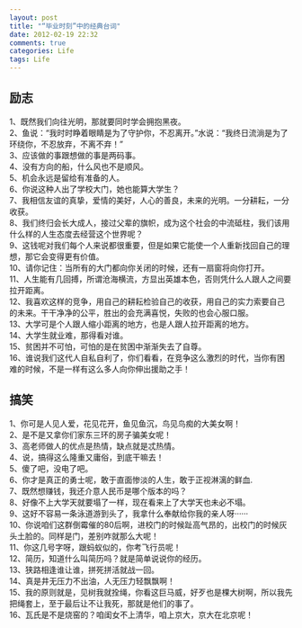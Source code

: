 ```yaml
---
layout: post
title: "“毕业时刻”中的经典台词"
date: 2012-02-19 22:32
comments: true
categories: Life
tags: Life
---
```

<h2>励志</h2>
<p>1、既然我们向往光明，那就要同时学会拥抱黑夜。</br>
2、鱼说：“我时时睁着眼睛是为了守护你，不忍离开。”水说：“我终日流淌是为了环绕你，不忍放弃，不离不弃！”</br>
3、应该做的事跟想做的事是两码事。</br>
4、没有方向的船，什么风也不是顺风。</br>
5、机会永远是留给有准备的人。</br>
6、你说这种人出了学校大门，她也能算大学生？</br>
7、我相信友谊的真挚，爱情的美好，人心的善良，未来的光明。一分耕耘，一分收获。</br>
8、我们终归会长大成人，接过父辈的旗帜，成为这个社会的中流砥柱，我们该用什么样的人生态度去经营这个世界呢？</br>
9、这钱呢对我们每个人来说都很重要，但是如果它能使一个人重新找回自己的理想，那它会变得更有价值。</br>
10、请你记住：当所有的大门都向你关闭的时候，还有一扇窗将向你打开。</br>
11、人生能有几回搏，所谓沧海横流，方显出英雄本色，否则凭什么人跟人之间要拉开距离。</br>
12、我喜欢这样的竞争，用自己的耕耘检验自己的收获，用自己的实力索要自己的未来。干干净净的公平，胜出的会充满喜悦，失败的也会心服口服。</br>
13、大学可是个人跟人缩小距离的地方，也是人跟人拉开距离的地方。</br>
14、大学生就业难，那得看对谁。</br>
15、贫困并不可怕，可怕的是在贫困中渐渐失去了自尊。</br>
16、谁说我们这代人自私自利了，你们看看，在竞争这么激烈的时代，当你有困难的时候，不是一样有这么多人向你伸出援助之手！
</p>
<!--more-->

<h2>搞笑</h2>
<p>1、你可是人见人爱，花见花开，鱼见鱼沉，鸟见鸟痴的大美女啊！</br>
2、是不是又拿你们家东三环的房子骗美女呢！</br>
3、高老师做人的优点是热情，缺点就是忒热情。</br>
4、说，搞得这么隆重又庸俗，到底干嘛去！</br>
5、傻了吧，没电了吧。</br>
6、你才是真正的勇士呢，敢于直面惨淡的人生，敢于正视淋漓的鲜血.</br>
7、既然想赚钱，我还介意人民币是哪个版本的吗？</br>
8、好像不上大学天就要塌了一样，现在看来上了大学天也未必不塌。</br>
9、这好不容易一条泳道游到头了，我拿什么奉献给你我的亲人呀······</br>
10、你说咱们这群倒霉催的80后啊，进校门的时候趾高气昂的，出校门的时候灰头土脸的。同样是门，差别咋就那么大呢！</br>
11、你这几号字呀，跟蚂蚁似的，你考飞行员呢！</br>
12、简历，知道什么叫简历吗？就是简单说说你的经历。</br>
13、狭路相逢谁让谁，拼死拼活就战一回。</br>
14、真是井无压力不出油，人无压力轻飘飘啊！</br>
15、我的原则就是，见树我就拴绳，你看这巨马威，好歹也是棵大树啊，所以我先把绳套上，至于最后让不让我死，那就是他们的事了。</br>
16、瓦氏是不是烧窑的？咱闺女不上清华，咱上京大，京大在北京呢！</p>

